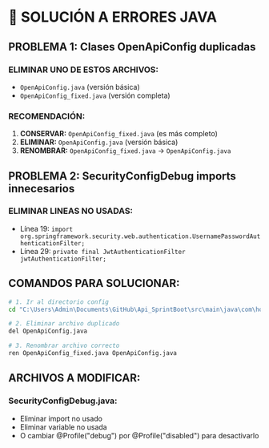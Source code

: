 # 🔧 SOLUCIÓN A ERRORES JAVA

## PROBLEMA 1: Clases OpenApiConfig duplicadas

### ELIMINAR UNO DE ESTOS ARCHIVOS:
- `OpenApiConfig.java` (versión básica)
- `OpenApiConfig_fixed.java` (versión completa)

### RECOMENDACIÓN:
1. **CONSERVAR:** `OpenApiConfig_fixed.java` (es más completo)
2. **ELIMINAR:** `OpenApiConfig.java` (versión básica)
3. **RENOMBRAR:** `OpenApiConfig_fixed.java` → `OpenApiConfig.java`

## PROBLEMA 2: SecurityConfigDebug imports innecesarios

### ELIMINAR LINEAS NO USADAS:
- Línea 19: `import org.springframework.security.web.authentication.UsernamePasswordAuthenticationFilter;`
- Línea 29: `private final JwtAuthenticationFilter jwtAuthenticationFilter;`

## COMANDOS PARA SOLUCIONAR:

```bash
# 1. Ir al directorio config
cd "C:\Users\Admin\Documents\GitHub\Api_SprintBoot\src\main\java\com\hospital\backend\config"

# 2. Eliminar archivo duplicado
del OpenApiConfig.java

# 3. Renombrar archivo correcto
ren OpenApiConfig_fixed.java OpenApiConfig.java
```

## ARCHIVOS A MODIFICAR:

### SecurityConfigDebug.java:
- Eliminar import no usado
- Eliminar variable no usada
- O cambiar @Profile("debug") por @Profile("disabled") para desactivarlo
